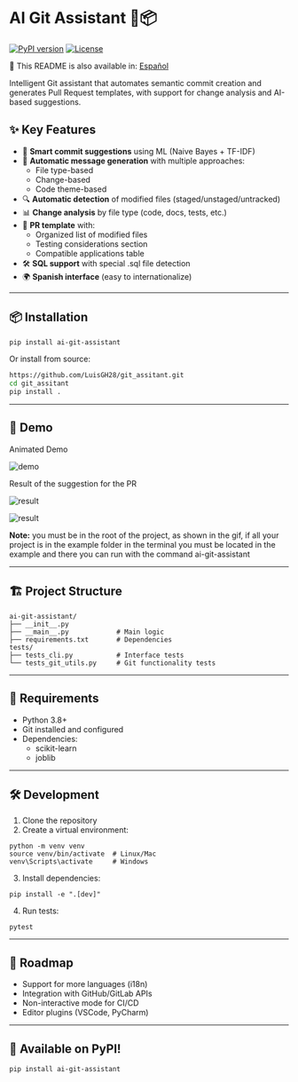 # AI Git Assistant 🤖📦

[![PyPI version](https://img.shields.io/pypi/v/ai-git-assistant)](https://pypi.org/project/ai-git-assistant/)
[![License](https://img.shields.io/badge/license-MIT-blue.svg)](https://file+.vscode-resource.vscode-cdn.net/Users/macbook/Documents/gitAssistant/LICENSE)

📄 This README is also available in: [Español](README.es.md)

Intelligent Git assistant that automates semantic commit creation and generates Pull Request templates, with support for change analysis and AI-based suggestions.

## ✨ Key Features

- 🧠 **Smart commit suggestions** using ML (Naive Bayes + TF-IDF)
- 📝 **Automatic message generation** with multiple approaches:
  - File type-based
  - Change-based
  - Code theme-based
- 🔍 **Automatic detection** of modified files (staged/unstaged/untracked)
- 📊 **Change analysis** by file type (code, docs, tests, etc.)
- 📑 **PR template** with:
  - Organized list of modified files
  - Testing considerations section
  - Compatible applications table
- 🛠️ **SQL support** with special .sql file detection
- 🌍 **Spanish interface** (easy to internationalize)

---

## 📦 Installation

```bash
pip install ai-git-assistant
```

Or install from source:

```bash
https://github.com/LuisGH28/git_assitant.git
cd git_assitant
pip install .
```

---


## 🎥 Demo

Animated Demo

![demo](assets/ai-git-assistan.git)

Result of the suggestion for the PR

![result](assets/pr_suggest1.png)

![result](assets/pr_suggest2.png)

**Note:** you must be in the root of the project, as shown in the gif, if all your project is in the example folder in the terminal you must be located in the example and there you can run with the command ai-git-assistant

---



## 🏗️ Project Structure

```
ai-git-assistant/
├── __init__.py
├── __main__.py            # Main logic
├── requirements.txt       # Dependencies
tests/
├── tests_cli.py           # Interface tests
└── tests_git_utils.py     # Git functionality tests
```

---

## 📌 Requirements

* Python 3.8+
* Git installed and configured
* Dependencies:
  * scikit-learn
  * joblib

---

## 🛠️ Development

1. Clone the repository
2. Create a virtual environment:

```
python -m venv venv
source venv/bin/activate  # Linux/Mac
venv\Scripts\activate     # Windows
```

3. Install dependencies:

```
pip install -e ".[dev]"
```

4. Run tests:

```
pytest
```

---

## 🤖 Roadmap

* Support for more languages (i18n)
* Integration with GitHub/GitLab APIs
* Non-interactive mode for CI/CD
* Editor plugins (VSCode, PyCharm)

---

## 🎉 Available on PyPI!

```
pip install ai-git-assistant
```
